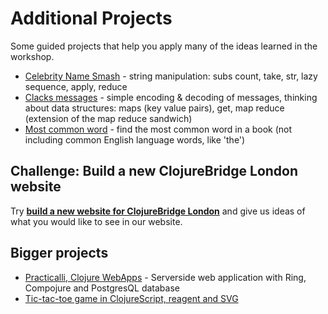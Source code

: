 # Additional Projects

Some guided projects that help you apply many of the ideas learned in the workshop.

* [Celebrity Name Smash](celebrity-name-smash.html) - string manipulation: subs count, take, str, lazy sequence, apply, reduce
* [Clacks messages](clacks-messages.html) - simple encoding & decoding of messages, thinking about data structures: maps (key value pairs), get, map reduce  (extension of the map reduce sandwich)
* [Most common word](https://clojurebridgelondon.github.io/community-docs/docs/curriculum/most-common-word) - find the most common word in a book (not including common English language words, like 'the')

## Challenge: Build a new ClojureBridge London website

Try **[build a new website for ClojureBridge London](clojurebridge-london-website.html)** and give us ideas of what you would like to see in our website.


## Bigger projects
* [Practicalli, Clojure WebApps](http://practicalli.github.io/clojure-webapps/) - Serverside web application with Ring, Compojure and PostgresQL database
* [Tic-tac-toe game in ClojureScript, reagent and SVG](http://practicalli.github.io/clojurescript/reagent-projects/tic-tac-toe/)
